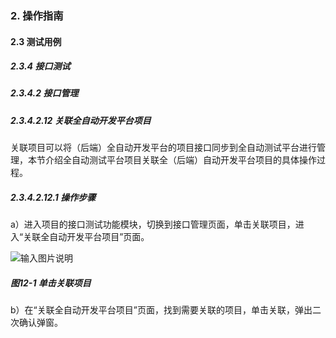 ### 2. 操作指南

#### 2.3 测试用例

##### 2.3.4 接口测试

##### 2.3.4.2 接口管理

##### 2.3.4.2.12 关联全自动开发平台项目

关联项目可以将（后端）全自动开发平台的项目接口同步到全自动测试平台进行管理，本节介绍全自动测试平台项目关联全（后端）自动开发平台项目的具体操作过程。

##### 2.3.4.2.12.1 操作步骤

a）进入项目的接口测试功能模块，切换到接口管理页面，单击关联项目，进入“关联全自动开发平台项目”页面。

![输入图片说明](../../../../../images/SoFlu%E5%85%A8%E8%87%AA%E5%8A%A8%E6%B5%8B%E8%AF%95%E5%B9%B3%E5%8F%B0%E6%95%99%E7%A8%8B/2.%20%E6%93%8D%E4%BD%9C%E6%8C%87%E5%8D%97/3.%20%E6%B5%8B%E8%AF%95%E7%94%A8%E4%BE%8B/4.%20%E6%8E%A5%E5%8F%A3%E6%B5%8B%E8%AF%95/2.%20%E6%8E%A5%E5%8F%A3%E7%AE%A1%E7%90%86/12-1.png)

##### 图12-1 单击关联项目

b）在“关联全自动开发平台项目”页面，找到需要关联的项目，单击关联，弹出二次确认弹窗。
